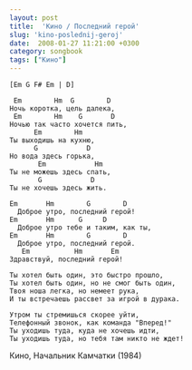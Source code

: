 ```yaml
---
layout: post
title:  'Кино / Последний герой'
slug: 'kino-poslednij-geroj'
date:  2008-01-27 11:21:00 +0300
category: songbook
tags: ["Кино"]
---
```


	[Em G F# Em | D]

	 Em        Hm  G        D
	Ночь коротка, цель далека,
	 Em        Hm    G       D
	Ночью так часто хочется пить,
		  Em        Hm
	Ты выходишь на кухню,
		  G            D
	Но вода здесь горька,
		   Em            Hm
	Ты не можешь здесь спать,
		   G            D
	Ты не хочешь здесь жить.

	Em       Hm        G        D
	  Доброе утро, последний герой!
	Em       Hm      G     D
	  Доброе утро тебе и таким, как ты,
	Em       Hm        G        D
	  Доброе утро, последний герой.
	   Em           Hm       Em
	Здравствуй, последний герой!

	Ты хотел быть один, это быстро прошло,
	Ты хотел быть один, но не смог быть один,
	Твоя ноша легка, но немеет рука,
	И ты встречаешь рассвет за игрой в дурака.

	Утром ты стремишься скорее уйти,
	Телефонный звонок, как команда "Вперед!"
	Ты уходишь туда, куда не хочешь идти,
	Ты уходишь туда, но тебя там никто не ждет! 

Кино, Начальник Камчатки (1984)

